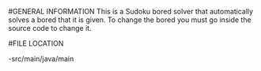 #GENERAL INFORMATION
This is a Sudoku bored solver that automatically solves a bored that it is given. To change the bored you must go inside the source code to change it.

#FILE LOCATION

-src/main/java/main